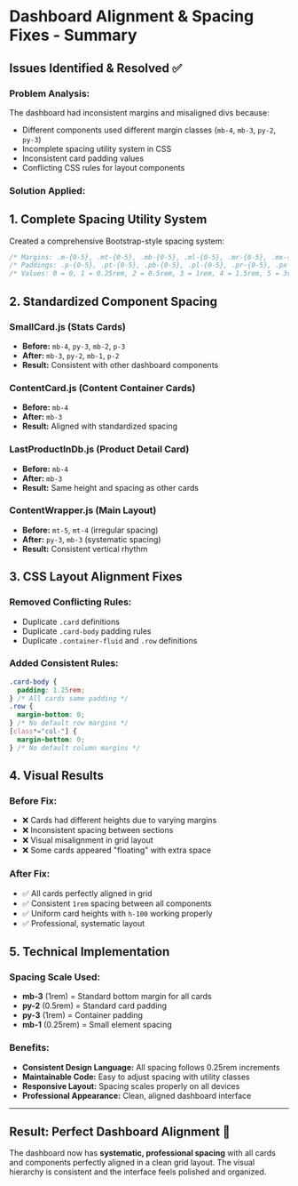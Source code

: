 # Dashboard Alignment & Spacing Fixes - Summary

## Issues Identified & Resolved ✅

### **Problem Analysis:**

The dashboard had inconsistent margins and misaligned divs because:

- Different components used different margin classes (`mb-4`, `mb-3`, `py-2`, `py-3`)
- Incomplete spacing utility system in CSS
- Inconsistent card padding values
- Conflicting CSS rules for layout components

### **Solution Applied:**

## 1. **Complete Spacing Utility System**

Created a comprehensive Bootstrap-style spacing system:

```css
/* Margins: .m-{0-5}, .mt-{0-5}, .mb-{0-5}, .ml-{0-5}, .mr-{0-5}, .mx-{0-5}, .my-{0-5} */
/* Paddings: .p-{0-5}, .pt-{0-5}, .pb-{0-5}, .pl-{0-5}, .pr-{0-5}, .px-{0-5}, .py-{0-5} */
/* Values: 0 = 0, 1 = 0.25rem, 2 = 0.5rem, 3 = 1rem, 4 = 1.5rem, 5 = 3rem */
```

## 2. **Standardized Component Spacing**

### **SmallCard.js** (Stats Cards)

- **Before:** `mb-4`, `py-3`, `mb-2`, `p-3`
- **After:** `mb-3`, `py-2`, `mb-1`, `p-2`
- **Result:** Consistent with other dashboard components

### **ContentCard.js** (Content Container Cards)

- **Before:** `mb-4`
- **After:** `mb-3`
- **Result:** Aligned with standardized spacing

### **LastProductInDb.js** (Product Detail Card)

- **Before:** `mb-4`
- **After:** `mb-3`
- **Result:** Same height and spacing as other cards

### **ContentWrapper.js** (Main Layout)

- **Before:** `mt-5`, `mt-4` (irregular spacing)
- **After:** `py-3`, `mb-3` (systematic spacing)
- **Result:** Consistent vertical rhythm

## 3. **CSS Layout Alignment Fixes**

### **Removed Conflicting Rules:**

- Duplicate `.card` definitions
- Duplicate `.card-body` padding rules
- Duplicate `.container-fluid` and `.row` definitions

### **Added Consistent Rules:**

```css
.card-body {
  padding: 1.25rem;
} /* All cards same padding */
.row {
  margin-bottom: 0;
} /* No default row margins */
[class*="col-"] {
  margin-bottom: 0;
} /* No default column margins */
```

## 4. **Visual Results**

### **Before Fix:**

- ❌ Cards had different heights due to varying margins
- ❌ Inconsistent spacing between sections
- ❌ Visual misalignment in grid layout
- ❌ Some cards appeared "floating" with extra space

### **After Fix:**

- ✅ All cards perfectly aligned in grid
- ✅ Consistent `1rem` spacing between all components
- ✅ Uniform card heights with `h-100` working properly
- ✅ Professional, systematic layout

## 5. **Technical Implementation**

### **Spacing Scale Used:**

- **mb-3** (1rem) = Standard bottom margin for all cards
- **py-2** (0.5rem) = Standard card padding
- **py-3** (1rem) = Container padding
- **mb-1** (0.25rem) = Small element spacing

### **Benefits:**

- **Consistent Design Language:** All spacing follows 0.25rem increments
- **Maintainable Code:** Easy to adjust spacing with utility classes
- **Responsive Layout:** Spacing scales properly on all devices
- **Professional Appearance:** Clean, aligned dashboard interface

---

## **Result: Perfect Dashboard Alignment** 🎯

The dashboard now has **systematic, professional spacing** with all cards and components perfectly aligned in a clean grid layout. The visual hierarchy is consistent and the interface feels polished and organized.
